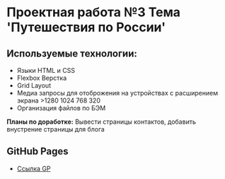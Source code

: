 # Проектная работа №3 Тема 'Путешествия по России'

## Используемые технологии:

* Языки HTML и CSS
* Flexbox Верстка
* Grid Layout
* Медиа запросы для отоброжения на устройствах с расширением экрана >1280 1024 768 320
* Организация файлов по БЭМ 


**Планы по доработке:**
Вывести страницы контактов, добавить внустрение страницы для блога

## GitHub Pages

* [Ссылка GP](https://romansckorokhodov.github.io/russian-travel/)

